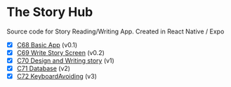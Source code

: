 # The Story Hub

Source code for Story Reading/Writing App. Created in React Native / Expo

- [x] [C68 Basic App](https://github.com/dipamsen/Story-Hub/tree/C68-BedTimeStories) (v0.1)
- [x] [C69 Write Story Screen](https://github.com/dipamsen/Story-Hub/tree/C69-BedTimeStories) (v0.2)
- [x] [C70 Design and Writing story](https://github.com/dipamsen/Story-Hub/tree/C70-Story-Hub-1) (v1)
- [x] [C71 Database](https://github.com/dipamsen/Story-Hub/tree/C71-Story-Hub-2) (v2)
- [x] [C72 KeyboardAvoiding](https://github.com/dipamsen/Story-Hub/tree/C72-Story-Hub-3) (v3)
